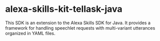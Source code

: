 # alexa-skills-kit-tellask-java
This SDK is an extension to the Alexa Skills SDK for Java. It provides a framework for handling speechlet requests with multi-variant utterances organized in YAML files.
